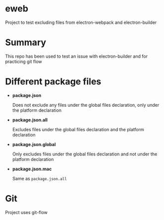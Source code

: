 # eweb

Project to test excluding files from electron-webpack and electron-builder

# Summary

This repo has been used to test an issue with electron-builder and for practicing git flow

# Different package files

* **package.json**
  
  Does not exclude any files under the global files declaration, only under the platform declaration

* **package.json.all**

  Excludes files under the global files declaration and the platform declaration

* **package.json.global**

  Only excludes files under the global files declaration and not under the platform declaration

* **package.json.mac**

  Same as `package.json.all`

# Git

Project uses git-flow
